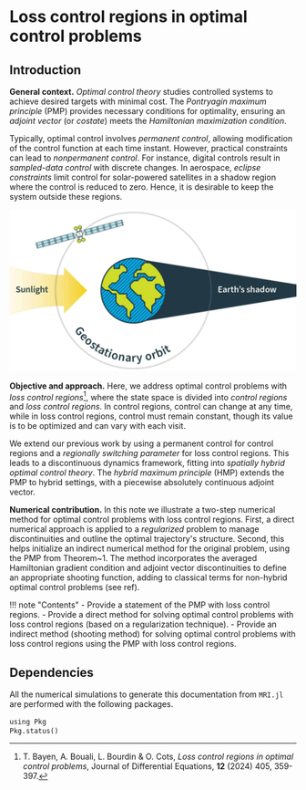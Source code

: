 # Loss control regions in optimal control problems
## Introduction

**General context.** *Optimal control theory* studies controlled systems to achieve desired targets with minimal cost. The *Pontryagin maximum principle* (PMP) provides necessary conditions for optimality, ensuring an *adjoint vector* (or *costate*) meets the *Hamiltonian maximization condition*.

Typically, optimal control involves *permanent control*, allowing modification of the control function at each time instant. However, practical constraints can lead to *nonpermanent control*. For instance, digital controls result in *sampled-data control* with discrete changes. In aerospace, *eclipse constraints* limit control for solar-powered satellites in a shadow region where the control is reduced to zero. Hence, it is desirable to keep the system outside these regions.

 ![MRI](resources/mri.jpg) 

**Objective and approach.** Here, we address optimal control problems with *loss control regions*[^1], where the state space is divided into *control regions* and *loss control regions*. In control regions, control can change at any time, while in loss control regions, control must remain constant, though its value is to be optimized and can vary with each visit.

We extend our previous work by using a permanent control for control regions and a *regionally switching parameter* for loss control regions. This leads to a discontinuous dynamics framework, fitting into *spatially hybrid optimal control theory*. The *hybrid maximum principle* (HMP) extends the PMP to hybrid settings, with a piecewise absolutely continuous adjoint vector.

**Numerical contribution.** In this note we illustrate a two-step numerical method for optimal control problems with loss control regions. First, a direct numerical approach is applied to a *regularized* problem to manage discontinuities and outline the optimal trajectory's structure. Second, this helps initialize an indirect numerical method for the original problem, using the PMP from Theorem~1. The method incorporates the averaged Hamiltonian gradient condition and adjoint vector discontinuities to define an appropriate shooting function, adding to classical terms for non-hybrid optimal control problems (see ref).

!!! note "Contents"
    - Provide a statement of the PMP with loss control regions.
    - Provide a direct method for solving optimal control problems with loss control regions (based on a regularization technique).
    - Provide an indirect method (shooting method) for solving optimal control problems with loss control regions using the PMP with loss control regions.




[^1]: T. Bayen, A. Bouali, L. Bourdin & O. Cots, *Loss control regions in optimal control problems*, Journal of Differential Equations, **12** (2024) 405, 359-397.

## Dependencies

All the numerical simulations to generate this documentation from `MRI.jl` are performed with the following packages.

```@example
using Pkg
Pkg.status()
```